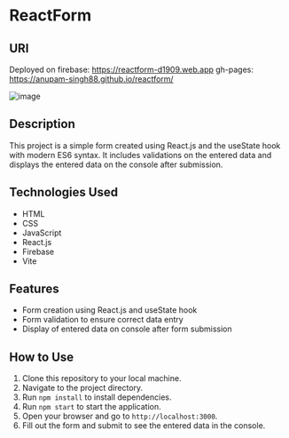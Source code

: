 # ReactForm
## URl
Deployed on firebase: https://reactform-d1909.web.app
gh-pages: https://anupam-singh88.github.io/reactform/

![image](https://github.com/anupam-singh88/reactform/assets/89381022/6593ba03-374f-418a-99c3-e735224cad09)

## Description
This project is a simple form created using React.js and the useState hook with modern ES6 syntax. It includes validations on the entered data and displays the entered data on the console after submission.

## Technologies Used
- HTML
- CSS
- JavaScript
- React.js
- Firebase
- Vite

## Features
- Form creation using React.js and useState hook
- Form validation to ensure correct data entry
- Display of entered data on console after form submission

## How to Use
1. Clone this repository to your local machine.
2. Navigate to the project directory.
3. Run `npm install` to install dependencies.
4. Run `npm start` to start the application.
5. Open your browser and go to `http://localhost:3000`.
6. Fill out the form and submit to see the entered data in the console.


